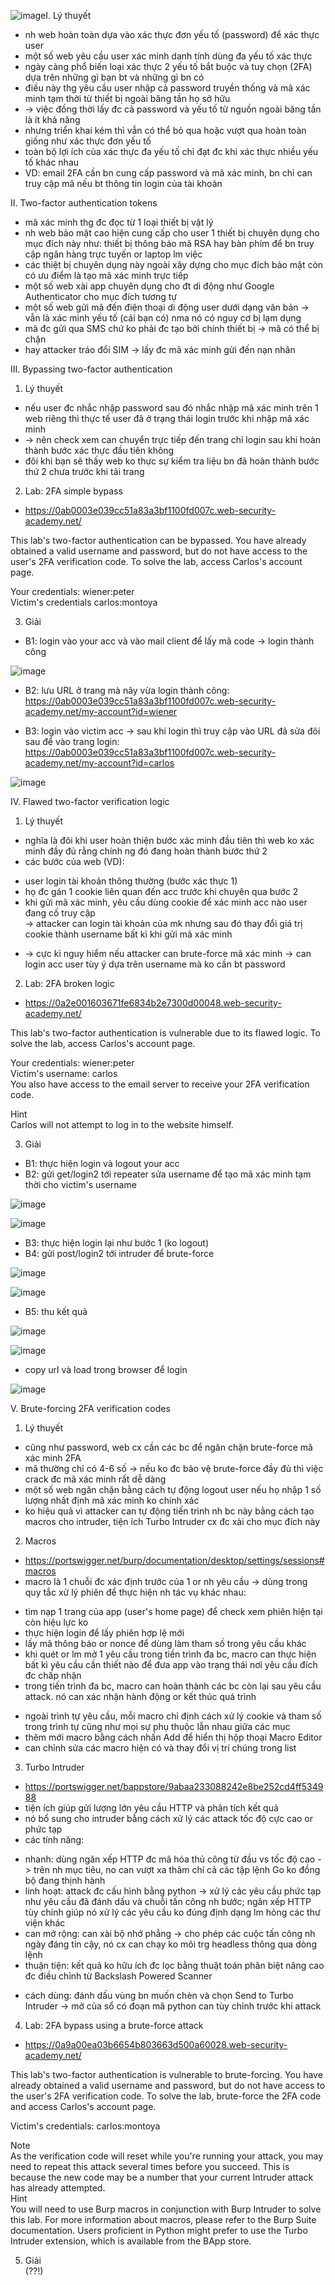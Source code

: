 ![image](https://github.com/user-attachments/assets/dbf3e5ed-7035-4b46-a12a-148ea09335af)I. Lý thuyết<br>
- nh web hoàn toàn dựa vào xác thực đơn yếu tố (password) để xác thực user
- một số web yêu cầu user xác minh danh tính dùng đa yếu tố xác thực
- ngày càng phổ biến loại xác thực 2 yếu tố bắt buộc và tuy chọn (2FA) dựa trên những gì bạn bt và những gì bn có
- điều này thg yêu cầu user nhập cả password truyền thống và mã xác minh tạm thời từ thiết bị ngoài băng tần họ sở hữu
- -> việc đồng thời lấy đc cả password và yếu tố từ nguồn ngoài băng tần là ít khả năng
- nhưng triển khai kém thì vẫn có thể bỏ qua hoặc vượt qua hoàn toàn giống như xác thực đơn yếu tố
- toàn bộ lợi ích của xác thực đa yếu tố chỉ đạt đc khi xác thực nhiều yếu tố khác nhau
- VD: email 2FA cần bn cung cấp password và mã xác minh, bn chỉ can truy cập mã nếu bt thông tin login của tài khoản<br>

II. Two-factor authentication tokens<br>
- mã xác minh thg đc đọc từ 1 loại thiết bị vật lý
- nh web bảo mật cao hiện cung cấp cho user 1 thiết bị chuyên dụng cho mục đích này như: thiết bị thông báo mã RSA hay bàn phím để bn truy cập ngân hàng trực tuyến or laptop lm việc
- các thiệt bị chuyên dụng này ngoài xây dựng cho mục đích bảo mật còn có ưu điểm là tạo mã xác minh trực tiếp
- một số web xài app chuyên dụng cho đt di động như Google Authenticator cho mục đích tương tự
- một số web gửi mã đến điện thoại di động user dưới dạng văn bản -> vẫn là xác minh yếu tố (cái bạn có) nma nó có nguy cơ bị lạm dụng
- mã đc gửi qua SMS chứ ko phải đc tạo bởi chính thiết bị -> mã có thể bị chặn
- hay attacker tráo đổi SIM -> lấy đc mã xác minh gửi đến nạn nhân<br>

III. Bypassing two-factor authentication<br>
1. Lý thuyết<br>
- nếu user đc nhắc nhập password sau đó nhắc nhập mã xác minh trên 1 web riêng thì thực tế user đã ở trạng thái login trước khi nhập mã xác minh
- -> nên check xem can chuyển trực tiếp đến trang chỉ login sau khi hoàn thành bước xác thực đầu tiên không
- đôi khi bạn sẽ thấy web ko thực sự kiểm tra liệu bn đã hoàn thành bước thứ 2 chưa trước khi tải trang<br>

2. Lab: 2FA simple bypass<br>
- https://0ab0003e039cc51a83a3bf1100fd007c.web-security-academy.net/<br>

This lab's two-factor authentication can be bypassed. You have already obtained a valid username and password, but do not have access to the user's 2FA verification code. To solve the lab, access Carlos's account page.<br>

Your credentials: wiener:peter<br>
Victim's credentials carlos:montoya<br>

3. Giải<br>
- B1: login vào your acc và vào mail client để lấy mã code -> login thành công<br>

![image](https://github.com/user-attachments/assets/7827e6e3-8660-407b-b753-a3e13f1c3677)<br>

- B2: lưu URL ở trang mà nãy vừa login thành công: https://0ab0003e039cc51a83a3bf1100fd007c.web-security-academy.net/my-account?id=wiener<br>

- B3: login vào victim acc -> sau khi login thì truy cập vào URL đã sửa đôi sau để vào trang login: https://0ab0003e039cc51a83a3bf1100fd007c.web-security-academy.net/my-account?id=carlos<br>

![image](https://github.com/user-attachments/assets/909d815b-1ade-4cb2-8fe4-6aeb0b15cb33)<br>

IV. Flawed two-factor verification logic<br>
1. Lý thuyết<br>
- nghĩa là đôi khi user hoàn thiện bước xác minh đầu tiên thì web ko xác minh đầy đủ rằng chính ng đó đang hoàn thành bước thứ 2
- các bước của web (VD):<br>
+ user login tài khoản thông thường (bước xác thực 1)
+ họ đc gán 1 cookie liên quan đến acc trước khi chuyên qua bước 2
+ khi gửi mã xác minh, yêu cầu dùng cookie để xác minh acc nào user đang cố truy cập<br>
-> attacker can login tài khoản của mk nhưng sau đó thay đổi giá trị cookie thành username bất kì khi gửi mã xác minh<br>
- -> cực kì nguy hiểm nếu attacker can brute-force mã xác minh -> can login acc user tùy ý dựa trên username mà ko cần bt password<br>

2. Lab: 2FA broken logic<br>
- https://0a2e001603671fe6834b2e7300d00048.web-security-academy.net/<br>

This lab's two-factor authentication is vulnerable due to its flawed logic. To solve the lab, access Carlos's account page.<br>

Your credentials: wiener:peter<br>
Victim's username: carlos<br>
You also have access to the email server to receive your 2FA verification code.<br>

 Hint<br>
Carlos will not attempt to log in to the website himself.<br>

3. Giải<br>
- B1: thực hiện login và logout your acc
- B2: gửi get/login2 tới repeater sửa username để tạo mã xác minh tạm thời cho victim's username<br>

![image](https://github.com/user-attachments/assets/27a1e720-44ed-4f8a-a2a9-082c9708d78e)<br>

![image](https://github.com/user-attachments/assets/78616204-7f81-4641-8c3b-1ee7edd6bc3d)<br>

- B3: thực hiện login lại như bước 1 (ko logout)
- B4: gửi post/login2 tới intruder để brute-force<br>

![image](https://github.com/user-attachments/assets/780f5ff6-f036-4dd4-8c6d-ebe041adab1c)<br>

![image](https://github.com/user-attachments/assets/bf06ded4-8855-45cd-ac36-16bf19170a41)<br>

- B5: thu kết quả<br>

![image](https://github.com/user-attachments/assets/20cdd1ef-35c9-4043-8c9a-8afc233c2b55)<br>

![image](https://github.com/user-attachments/assets/ab0b08b8-870b-47d9-8dd9-81f30047dcd9)<br>

- copy url và load trong browser để login<br>

![image](https://github.com/user-attachments/assets/57bfb4b9-a4e8-4061-8bcc-e60ea7293fa6)<br>

V. Brute-forcing 2FA verification codes<br>
1. Lý thuyết<br>
- cũng như password, web cx cần các bc để ngăn chặn brute-force mã xác minh 2FA
- mã thường chỉ có 4-6 số -> nếu ko đc bảo vệ brute-force đầy đủ thì việc crack đc mã xác minh rất dễ dàng
- một số web ngăn chặn bằng cách tự động logout user nếu họ nhập 1 số lượng nhất định mã xác minh ko chính xác
- ko hiệu quả vì attacker can tự động tiến trình nh bc này bằng cách tạo macros cho intruder, tiện ích Turbo Intruder cx đc xài cho mục đích này<br>

2. Macros<br>
- https://portswigger.net/burp/documentation/desktop/settings/sessions#macros
- macro là 1 chuỗi đc xác định trước của 1 or nh yêu cầu -> dùng trong quy tắc xử lý phiên để thực hiện nh tác vụ khác nhau:<br>
+ tìm nạp 1 trang của app (user's home page) để check xem phiên hiện tại còn hiệu lực ko
+ thực hiện login để lấy phiên hợp lệ mới
+ lấy mã thông báo or nonce để dùng làm tham số trong yêu cầu khác
+ khi quét or lm mở 1 yêu cầu trong tiến trình đa bc, macro can thực hiện bất kì yêu cầu cần thiết nào để đưa app vào trạng thái nơi yêu cầu đích đc chấp nhận
+ trong tiến trình đa bc, macro can hoàn thành các bc còn lại sau yêu cầu attack. nó can xác nhận hành động or kết thúc quá trình<br>
- ngoài trình tự yêu cầu, mỗi macro chỉ định cách xử lý cookie và tham số trong trình tự cũng như mọi sự phụ thuộc lẫn nhau giữa các mục
- thêm mới macro bằng cách nhấn Add để hiển thị hộp thoại Macro Editor
- can chỉnh sửa các macro hiện có và thay đổi vị trí chúng trong list<br>

3. Turbo Intruder<br>
- https://portswigger.net/bappstore/9abaa233088242e8be252cd4ff534988
- tiện ích giúp gửi lượng lớn yêu cầu HTTP và phân tích kết quả
- nó bổ sung cho intruder bằng cách xử lý các attack tốc độ cực cao or phức tạp
- các tính năng:<br>
+ nhanh: dùng ngăn xếp HTTP đc mã hóa thủ công từ đầu vs tốc độ cao -> trên nh mục tiêu, no can vượt xa thâm chí cả các tập lệnh Go ko đồng bộ đang thịnh hành
+ linh hoạt: attack đc cấu hình bằng python -> xử lý các yêu cầu phức tạp như yêu cầu đã đánh dấu và chuỗi tấn công nh bước; ngăn xếp HTTP tùy chỉnh giúp nó xử lý các yêu cầu ko đúng định dạng lm hỏng các thư viện khác
+ can mở rộng: can xài bộ nhớ phẳng -> cho phép các cuộc tấn công nh ngày đáng tin cậy, nó cx can chạy ko môi trg headless thông qua dòng lệnh
+ thuận tiện: kết quả ko hữu ích đc lọc bằng thuật toán phân biệt nâng cao đc điều chỉnh từ Backslash Powered Scanner<br>
- cách dùng: đánh dấu vùng bn muốn chèn và chọn Send to Turbo Intruder -> mở của sổ có đoạn mã python can tùy chỉnh trước khi attack<br>

4. Lab: 2FA bypass using a brute-force attack<br>
- https://0a9a00ea03b6654b803663d500a60028.web-security-academy.net/<br>

This lab's two-factor authentication is vulnerable to brute-forcing. You have already obtained a valid username and password, but do not have access to the user's 2FA verification code. To solve the lab, brute-force the 2FA code and access Carlos's account page.<br>

Victim's credentials: carlos:montoya<br>

Note<br>
As the verification code will reset while you're running your attack, you may need to repeat this attack several times before you succeed. This is because the new code may be a number that your current Intruder attack has already attempted.<br>
 Hint<br>
You will need to use Burp macros in conjunction with Burp Intruder to solve this lab. For more information about macros, please refer to the Burp Suite documentation. Users proficient in Python might prefer to use the Turbo Intruder extension, which is available from the BApp store.<br>

5. Giải<br> (??!)
